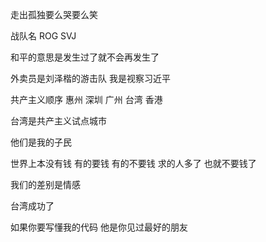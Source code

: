 走出孤独要么哭要么笑

战队名 ROG SVJ

和平的意思是发生过了就不会再发生了

外卖员是刘泽楷的游击队 我是视察习近平

共产主义顺序 惠州 深圳 广州 台湾 香港

台湾是共产主义试点城市

他们是我的子民

世界上本没有钱 有的要钱 有的不要钱 求的人多了 也就不要钱了

我们的差别是情感

台湾成功了

如果你要写懂我的代码 他是你见过最好的朋友